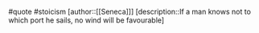 #quote #stoicism 
[author::[[Seneca]]]
[description::If a man knows not to which port he sails, no wind will be favourable]